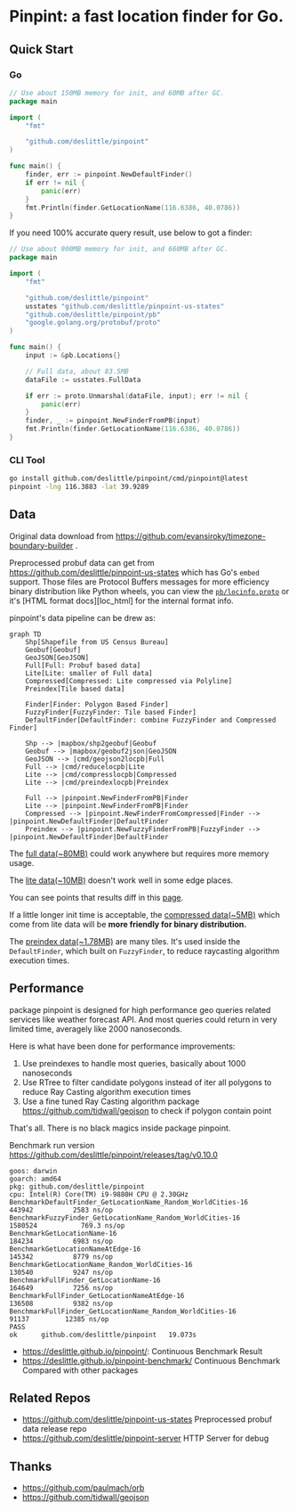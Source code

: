 # Pinpint: a fast location finder for Go.

## Quick Start

### Go

```go
// Use about 150MB memory for init, and 60MB after GC.
package main

import (
	"fmt"

	"github.com/deslittle/pinpoint"
)

func main() {
	finder, err := pinpoint.NewDefaultFinder()
	if err != nil {
		panic(err)
	}
	fmt.Println(finder.GetLocationName(116.6386, 40.0786))
}
```

If you need 100% accurate query result, use below to got a finder:

```go
// Use about 900MB memory for init, and 660MB after GC.
package main

import (
	"fmt"

	"github.com/deslittle/pinpoint"
	usstates "github.com/deslittle/pinpoint-us-states"
	"github.com/deslittle/pinpoint/pb"
	"google.golang.org/protobuf/proto"
)

func main() {
	input := &pb.Locations{}

	// Full data, about 83.5MB
	dataFile := usstates.FullData

	if err := proto.Unmarshal(dataFile, input); err != nil {
		panic(err)
	}
	finder, _ := pinpoint.NewFinderFromPB(input)
	fmt.Println(finder.GetLocationName(116.6386, 40.0786))
}
```

### CLI Tool

```bash
go install github.com/deslittle/pinpoint/cmd/pinpoint@latest
pinpoint -lng 116.3883 -lat 39.9289
```

## Data

Original data download from
<https://github.com/evansiroky/timezone-boundary-builder> .

Preprocessed probuf data can get from <https://github.com/deslittle/pinpoint-us-states>
which has Go's `embed` support. Those files are Protocol Buffers messages for
more efficiency binary distribution like Python wheels, you can view
the [`pb/locinfo.proto`](./pb/locinfo.proto) or it's [HTML format docs][loc_html]
for the internal format info.

pinpoint's data pipeline can be drew as:

```mermaid
graph TD
    Shp[Shapefile from US Census Bureau]
    Geobuf[Geobuf]
    GeoJSON[GeoJSON]
    Full[Full: Probuf based data]
    Lite[Lite: smaller of Full data]
    Compressed[Compressed: Lite compressed via Polyline]
    Preindex[Tile based data]

    Finder[Finder: Polygon Based Finder]
    FuzzyFinder[FuzzyFinder: Tile based Finder]
    DefaultFinder[DefaultFinder: combine FuzzyFinder and Compressed Finder]

    Shp --> |mapbox/shp2geobuf|Geobuf
    Geobuf --> |mapbox/geobuf2json|GeoJSON
    GeoJSON --> |cmd/geojson2locpb|Full
    Full --> |cmd/reducelocpb|Lite
    Lite --> |cmd/compresslocpb|Compressed
    Lite --> |cmd/preindexlocpb|Preindex

    Full --> |pinpoint.NewFinderFromPB|Finder
    Lite --> |pinpoint.NewFinderFromPB|Finder
    Compressed --> |pinpoint.NewFinderFromCompressed|Finder --> |pinpoint.NewDefaultFinder|DefaultFinder
    Preindex --> |pinpoint.NewFuzzyFinderFromPB|FuzzyFinder --> |pinpoint.NewDefaultFinder|DefaultFinder

```

The [full data(~80MB)][full-link] could work anywhere but requires more memory usage.

The [lite data(~10MB)][lite-link] doesn't work well in some edge places.

You can see points that results diff in this [page][points_not_equal].

If a little longer init time is acceptable,
the [compressed data(~5MB)][compressd-link] which come from lite data
will be **more friendly for binary distribution.**

The [preindex data(~1.78MB)][preindex-link] are many tiles.
It's used inside the `DefaultFinder`, which built on `FuzzyFinder`, to reduce
raycasting algorithm execution times.

[pb_html]: https://deslittle.github.io/pinpoint/pb.html
[full-link]: https://github.com/deslittle/pinpoint-us-states/blob/main/us-states.pb
[lite-link]: https://github.com/deslittle/pinpoint-us-states/blob/main/us-states.reduce.pb
[preindex-link]: https://github.com/deslittle/pinpoint-us-states/blob/main/us-states.reduce.preindex.pb
[compressd-link]: https://github.com/deslittle/pinpoint-us-states/blob/main/us-states.reduce.compress.pb
[points_not_equal]: https://geojson.io/#id=gist:deslittle/2d958e7f0a279a7411c04907f255955a

## Performance

package pinpoint is designed for high performance geo queries related services like
weather forecast API. And most queries could return in very limited time,
averagely like 2000 nanoseconds.

Here is what have been done for performance improvements:

1. Use preindexes to handle most queries, basically about 1000 nanoseconds
2. Use RTree to filter candidate polygons instead of iter all polygons to reduce
   Ray Casting algorithm execution times
3. Use a fine tuned Ray Casting algorithm package
   <https://github.com/tidwall/geojson> to check if polygon contain point

That's all. There is no black magics inside package pinpoint.

Benchmark run version <https://github.com/deslittle/pinpoint/releases/tag/v0.10.0>

```
goos: darwin
goarch: amd64
pkg: github.com/deslittle/pinpoint
cpu: Intel(R) Core(TM) i9-9880H CPU @ 2.30GHz
BenchmarkDefaultFinder_GetLocationName_Random_WorldCities-16    	  443942	      2583 ns/op
BenchmarkFuzzyFinder_GetLocationName_Random_WorldCities-16      	 1580524	       769.3 ns/op
BenchmarkGetLocationName-16                                     	  184234	      6983 ns/op
BenchmarkGetLocationNameAtEdge-16                               	  145342	      8779 ns/op
BenchmarkGetLocationName_Random_WorldCities-16                  	  130540	      9247 ns/op
BenchmarkFullFinder_GetLocationName-16                          	  164649	      7256 ns/op
BenchmarkFullFinder_GetLocationNameAtEdge-16                    	  136508	      9382 ns/op
BenchmarkFullFinder_GetLocationName_Random_WorldCities-16       	   91137	     12385 ns/op
PASS
ok  	github.com/deslittle/pinpoint	19.073s
```

- <https://deslittle.github.io/pinpoint/>:
  Continuous Benchmark Result
- <https://deslittle.github.io/pinpoint-benchmark/>
  Continuous Benchmark Compared with other packages

## Related Repos

- <https://github.com/deslittle/pinpoint-us-states>
  Preprocessed probuf data release repo
- <https://github.com/deslittle/pinpoint-server>
  HTTP Server for debug

## Thanks

- <https://github.com/paulmach/orb>
- <https://github.com/tidwall/geojson>
